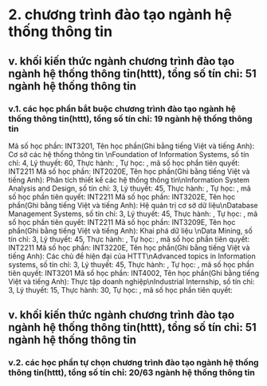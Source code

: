 # 2. chương trình đào tạo ngành hệ thống thông tin
## v. khối kiến thức ngành chương trình đào tạo ngành hệ thống thông tin(httt), tổng số tín chỉ: 51 ngành hệ thống thông tin
### v.1. các học phần bắt buộc chương trình đào tạo ngành hệ thống thông tin(httt), tổng số tín chỉ: 19 ngành hệ thống thông tin
Mã số học phần: INT3201, Tên học phần(Ghi bằng tiếng Việt và tiếng Anh): Cơ sở các hệ thống thông tin \nFoundation of Information Systems, số tín chỉ: 4, Lý thuyết: 60, Thực hành: , Tự học: , mã số học phần tiên quyết: INT2211
Mã số học phần: INT2020E, Tên học phần(Ghi bằng tiếng Việt và tiếng Anh): Phân tích thiết kế các hệ thống thông tin\nInformation System Analysis and Design, số tín chỉ: 3, Lý thuyết: 45, Thực hành: , Tự học: , mã số học phần tiên quyết: INT2211
Mã số học phần: INT3202E, Tên học phần(Ghi bằng tiếng Việt và tiếng Anh): Hệ quản trị cơ sở dữ liệu\nDatabase Management Systems, số tín chỉ: 3, Lý thuyết: 45, Thực hành: , Tự học: , mã số học phần tiên quyết: INT2211
Mã số học phần: INT3209E, Tên học phần(Ghi bằng tiếng Việt và tiếng Anh): Khai phá dữ liệu \nData Mining, số tín chỉ: 3, Lý thuyết: 45, Thực hành: , Tự học: , mã số học phần tiên quyết: INT2211
Mã số học phần: INT3220E, Tên học phần(Ghi bằng tiếng Việt và tiếng Anh): Các chủ đề hiện đại của HTTT\nAdvanced topics in Information systems, số tín chỉ: 3, Lý thuyết: 45, Thực hành: , Tự học: , mã số học phần tiên quyết: INT3201
Mã số học phần: INT4002, Tên học phần(Ghi bằng tiếng Việt và tiếng Anh): Thực tập doanh nghiệp\nIndustrial Internship, số tín chỉ: 3, Lý thuyết: 15, Thực hành: 30, Tự học: , mã số học phần tiên quyết:
## v. khối kiến thức ngành chương trình đào tạo ngành hệ thống thông tin(httt), tổng số tín chỉ: 51 ngành hệ thống thông tin
### v.2. các học phần tự chọn chương trình đào tạo ngành hệ thống thông tin(httt), tổng số tín chỉ: 20/63 ngành hệ thống thông tin
